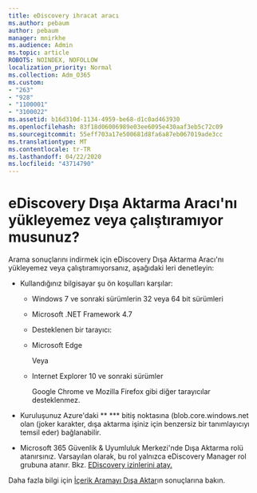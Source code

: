 ```yaml
---
title: eDiscovery ihracat aracı
ms.author: pebaum
author: pebaum
manager: mnirkhe
ms.audience: Admin
ms.topic: article
ROBOTS: NOINDEX, NOFOLLOW
localization_priority: Normal
ms.collection: Adm_O365
ms.custom:
- "263"
- "928"
- "1100001"
- "3100022"
ms.assetid: b16d310d-1134-4959-be68-d1c0ad463930
ms.openlocfilehash: 83f18d06006989e03ee6095e430aaf3eb5c72c09
ms.sourcegitcommit: 55eff703a17e500681d8fa6a87eb067019ade3cc
ms.translationtype: MT
ms.contentlocale: tr-TR
ms.lasthandoff: 04/22/2020
ms.locfileid: "43714790"
---
```

# <a name="cant-install-or-run-the-ediscovery-export-tool"></a>eDiscovery Dışa Aktarma Aracı'nı yükleyemez veya çalıştıramıyor musunuz?

Arama sonuçlarını indirmek için eDiscovery Dışa Aktarma Aracı'nı yükleyemez veya çalıştıramıyorsanız, aşağıdaki leri denetleyin:
  
- Kullandığınız bilgisayar şu ön koşulları karşılar:

  - Windows 7 ve sonraki sürümlerin 32 veya 64 bit sürümleri

  - Microsoft .NET Framework 4.7

  - Desteklenen bir tarayıcı:

  - Microsoft Edge

    Veya

  - Internet Explorer 10 ve sonraki sürümler

    Google Chrome ve Mozilla Firefox gibi diğer tarayıcılar desteklenmez.

- Kuruluşunuz Azure'daki ** \*** bitiş noktasına (blob.core.windows.net olan (joker karakter, dışa aktarma işiniz için benzersiz bir tanımlayıcıyı temsil eder) bağlanabilir.

- Microsoft 365 Güvenlik &amp; Uyumluluk Merkezi'nde Dışa Aktarma rolü atanırsınız. Varsayılan olarak, bu rol yalnızca eDiscovery Manager rol grubuna atanır. Bkz. [EDiscovery izinlerini atay.](https://docs.microsoft.com/office365/securitycompliance/assign-ediscovery-permissions)

Daha fazla bilgi için [İçerik Aramayı Dışa Aktar](https://docs.microsoft.com/office365/securitycompliance/export-search-results)ın sonuçlarına bakın.
  